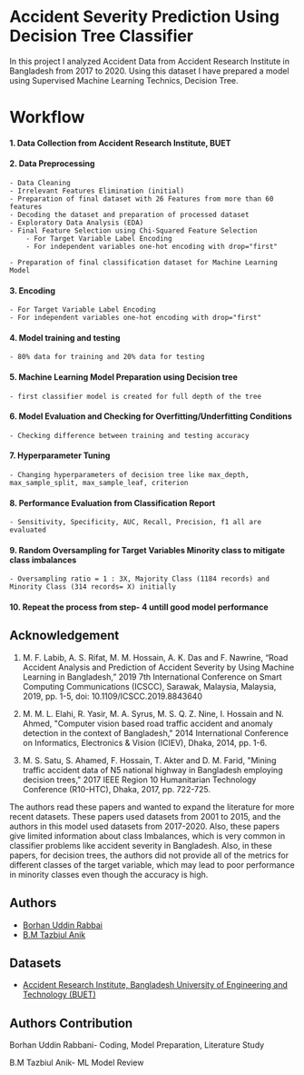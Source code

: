 
# Accident Severity Prediction Using Decision Tree Classifier



In this project I analyzed Accident Data from Accident Research Institute in Bangladesh from 2017 to 2020. Using this dataset I have prepared a model using Supervised Machine Learning Technics, Decision Tree.


# Workflow
#### 1. Data Collection from Accident Research Institute, BUET
#### 2. Data Preprocessing
    - Data Cleaning
    - Irrelevant Features Elimination (initial)
    - Preparation of final dataset with 26 Features from more than 60 features
    - Decoding the dataset and preparation of processed dataset
    - Exploratory Data Analysis (EDA)
    - Final Feature Selection using Chi-Squared Feature Selection
        - For Target Variable Label Encoding
        - For independent variables one-hot encoding with drop="first"

    - Preparation of final classification dataset for Machine Learning Model

#### 3. Encoding
    - For Target Variable Label Encoding
    - For independent variables one-hot encoding with drop="first"

#### 4. Model training and testing
    - 80% data for training and 20% data for testing
#### 5. Machine Learning Model Preparation using Decision tree
    - first classifier model is created for full depth of the tree
#### 6. Model Evaluation and Checking for Overfitting/Underfitting Conditions
    - Checking difference between training and testing accuracy
#### 7. Hyperparameter Tuning
    - Changing hyperparameters of decision tree like max_depth, max_sample_split, max_sample_leaf, criterion
#### 8. Performance Evaluation from Classification Report
    - Sensitivity, Specificity, AUC, Recall, Precision, f1 all are evaluated
#### 9. Random Oversampling for Target Variables Minority class to mitigate class imbalances
    - Oversampling ratio = 1 : 3X, Majority Class (1184 records) and Minority Class (314 records= X) initially
#### 10. Repeat the process from step- 4 untill good model performance

## Acknowledgement

1. M. F. Labib, A. S. Rifat, M. M. Hossain, A. K. Das and F.
Nawrine, “Road Accident Analysis and Prediction of Accident
Severity by Using Machine Learning in Bangladesh,” 2019 7th
International Conference on Smart Computing Communications (ICSCC), Sarawak, Malaysia, Malaysia, 2019, pp. 1-5,
doi: 10.1109/ICSCC.2019.8843640

2. M. M. L. Elahi, R. Yasir, M. A. Syrus, M. S. Q. Z. Nine, I. Hossain
and N. Ahmed, "Computer vision based road traffic accident and
anomaly detection in the context of Bangladesh," 2014 International
Conference on Informatics, Electronics & Vision (ICIEV), Dhaka,
2014, pp. 1-6.

3. M. S. Satu, S. Ahamed, F. Hossain, T. Akter and D. M. Farid, "Mining
traffic accident data of N5 national highway in Bangladesh employing
decision trees," 2017 IEEE Region 10 Humanitarian Technology
Conference (R10-HTC), Dhaka, 2017, pp. 722-725.

The authors read these papers and wanted to expand the literature for more recent datasets. These papers used datasets from 2001 to 2015, and the authors in this model used datasets from 2017-2020. Also, these papers give limited information about class Imbalances, which is very common in classifier problems like accident severity in Bangladesh. Also, in these papers, for decision trees, the authors did not provide all of the metrics for different classes of the target variable, which may lead to poor performance in minority classes even though the accuracy is high.


## Authors

- [Borhan Uddin Rabbai](https://www.github.com/borhanmukto)
- [B.M Tazbiul Anik](https://www.github.com/tazbiulanik)


## Datasets

- [Accident Research Institute, Bangladesh University of Engineering and Technology (BUET)](https://ari.buet.ac.bd/)
## Authors Contribution


Borhan Uddin Rabbani- Coding, Model Preparation, Literature Study

B.M Tazbiul Anik- ML Model Review
